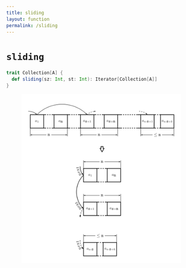 ```yaml
---
title: sliding
layout: function
permalink: /sliding
---
```


# `sliding`

~~~ scala
trait Collection[A] {
  def sliding(sz: Int, st: Int): Iterator[Collection[A]]
}
~~~

<figure class="diagram">
  <img src="images/sliding.svg" alt="sliding function">
  <!-- <figcaption class="diagram-desc"><code>sliding</code> uses <code>p</code> to classify elements into two groups</figcaption> -->
</figure>
